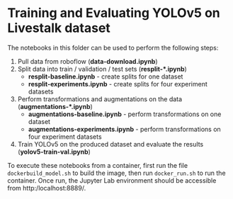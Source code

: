# Training and Evaluating YOLOv5 on Livestalk dataset

The notebooks in this folder can be used to perform the following steps:

1. Pull data from roboflow (**data-download.ipynb**)
2. Split data into train / validation / test sets (**resplit-*.ipynb**)
    * **resplit-baseline.ipynb** - create splits for one dataset
    * **resplit-experiments.ipynb** - create splits for four experiment datasets
3. Perform transformations and augmentations on the data (**augmentations-*.ipynb**)
    * **augmentations-baseline.ipynb** - perform transformations on one dataset
    * **augmentations-experiments.ipynb** - perform transformations on four experiment datasets
4. Train YOLOv5 on the produced dataset and evaluate the results (**yolov5-train-val.ipynb**)

To execute these notebooks from a container, first run the file `dockerbuild_model.sh` to build the image, then run `docker_run.sh` to run the container. Once run, the Jupyter Lab environment should be accessible from http:/localhost:8889/.

